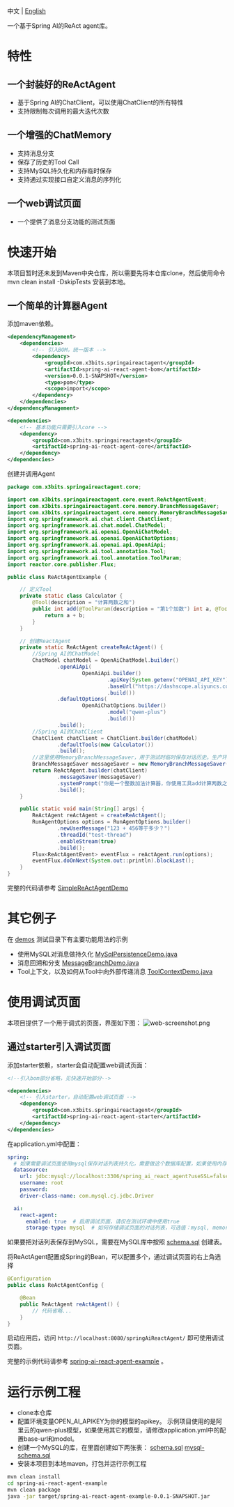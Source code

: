 中文 | [English](README_EN.md)

一个基于Spring AI的ReAct agent库。

# 特性
## 一个封装好的ReActAgent
 - 基于Spring AI的ChatClient，可以使用ChatClient的所有特性
 - 支持限制每次调用的最大迭代次数
## 一个增强的ChatMemory
 - 支持消息分支
 - 保存了历史的Tool Call
 - 支持MySQL持久化和内存临时保存
 - 支持通过实现接口自定义消息的序列化
## 一个web调试页面
 - 一个提供了消息分支功能的测试页面

# 快速开始
本项目暂时还未发到Maven中央仓库，所以需要先将本仓库clone，然后使用命令 mvn clean install -DskipTests 安装到本地。 
## 一个简单的计算器Agent
添加maven依赖。
```xml 
<dependencyManagement>
    <dependencies>
        <!-- 引入BOM，统一版本 -->
        <dependency>
            <groupId>com.x3bits.springaireactagent</groupId>
            <artifactId>spring-ai-react-agent-bom</artifactId>
            <version>0.0.1-SNAPSHOT</version>
            <type>pom</type>
            <scope>import</scope>
        </dependency>
    </dependencies>
</dependencyManagement>

<dependencies>
    <!-- 基本功能只需要引入core -->
    <dependency>
        <groupId>com.x3bits.springaireactagent</groupId>
        <artifactId>spring-ai-react-agent-core</artifactId>
    </dependency>
</dependencies>

```
创建并调用Agent
```java
package com.x3bits.springaireactagent.core;

import com.x3bits.springaireactagent.core.event.ReActAgentEvent;
import com.x3bits.springaireactagent.core.memory.BranchMessageSaver;
import com.x3bits.springaireactagent.core.memory.MemoryBranchMessageSaver;
import org.springframework.ai.chat.client.ChatClient;
import org.springframework.ai.chat.model.ChatModel;
import org.springframework.ai.openai.OpenAiChatModel;
import org.springframework.ai.openai.OpenAiChatOptions;
import org.springframework.ai.openai.api.OpenAiApi;
import org.springframework.ai.tool.annotation.Tool;
import org.springframework.ai.tool.annotation.ToolParam;
import reactor.core.publisher.Flux;

public class ReActAgentExample {

    // 定义Tool
    private static class Calculator {
        @Tool(description = "计算两数之和")
        public int add(@ToolParam(description = "第1个加数") int a, @ToolParam(description = "第2个加数") int b) {
            return a + b;
        }
    }

    // 创建ReactAgent
    private static ReActAgent createReActAgent() {
        //Spring AI的ChatModel
        ChatModel chatModel = OpenAiChatModel.builder()
                .openAiApi(
                        OpenAiApi.builder()
                                .apiKey(System.getenv("OPENAI_API_KEY"))
                                .baseUrl("https://dashscope.aliyuncs.com/compatible-mode")
                                .build())
                .defaultOptions(
                        OpenAiChatOptions.builder()
                                .model("qwen-plus")
                                .build())
                .build();
        //Spring AI的ChatClient
        ChatClient chatClient = ChatClient.builder(chatModel)
                .defaultTools(new Calculator())
                .build();
        //这里使用MemoryBranchMessageSaver，用于测试时临时保存对话历史。生产环境需要使用支持持久化的Saver，例如JdbcTemplateBranchMessageSaver
        BranchMessageSaver messageSaver = new MemoryBranchMessageSaver();
        return ReActAgent.builder(chatClient)
                .messageSaver(messageSaver)
                .systemPrompt("你是一个整数加法计算器，你使用工具add计算两数之和。")
                .build();
    }

    public static void main(String[] args) {
        ReActAgent reActAgent = createReActAgent();
        RunAgentOptions options = RunAgentOptions.builder()
                .newUserMessage("123 + 456等于多少？")
                .threadId("test-thread")
                .enableStream(true)
                .build();
        Flux<ReActAgentEvent> eventFlux = reActAgent.run(options);
        eventFlux.doOnNext(System.out::println).blockLast();
    }
}
```

完整的代码请参考 [SimpleReActAgentDemo](spring-ai-react-agent-example/src/test/java/com/x3bits/springaireactagent/example/demos/SimpleReActAgentDemo.java)

# 其它例子
在 [demos](spring-ai-react-agent-example/src/test/java/com/x3bits/springaireactagent/example/demos) 测试目录下有主要功能用法的示例
 - 使用MySQL对消息做持久化 [MySqlPersistenceDemo.java](spring-ai-react-agent-example/src/test/java/com/x3bits/springaireactagent/example/demos/MySqlPersistenceDemo.java)
 - 消息回溯和分支 [MessageBranchDemo.java](spring-ai-react-agent-example/src/test/java/com/x3bits/springaireactagent/example/demos/MessageBranchDemo.java)
 - Tool上下文，以及如何从Tool中向外部传递消息 [ToolContextDemo.java](spring-ai-react-agent-example/src/test/java/com/x3bits/springaireactagent/example/demos/ToolContextDemo.java)

# 使用调试页面
本项目提供了一个用于调式的页面，界面如下图：
![web-screenshot.png](docs/images/web-screenshot.png)

## 通过starter引入调试页面
添加starter依赖，starter会自动配置web调试页面：
```xml
<!--引入bom部分省略，见快速开始部分-->

<dependencies>
    <!-- 引入starter，自动配置web调试页面 -->
    <dependency>
        <groupId>com.x3bits.springaireactagent</groupId>
        <artifactId>spring-ai-react-agent-starter</artifactId>
    </dependency>
</dependencies>
```

在application.yml中配置：
```yaml
spring:
  # 如果需要调试页面使用mysql保存对话列表持久化，需要做这个数据库配置，如果使用内存则不需要
  datasource:
    url: jdbc:mysql://localhost:3306/spring_ai_react_agent?useSSL=false&serverTimezone=UTC&allowPublicKeyRetrieval=true
    username: root
    password:
    driver-class-name: com.mysql.cj.jdbc.Driver

  ai:
    react-agent:
      enabled: true  # 启用调试页面，请仅在测试环境中使用true
      storage-type: mysql  # 如何存储调试页面的对话列表，可选值：mysql, memory
```
如果要把对话列表保存到MySQL，需要在MySQL库中按照 [schema.sql](spring-ai-react-agent-web/scripts/schema.sql) 创建表。

将ReActAgent配置成Spring的Bean，可以配置多个，通过调试页面的右上角选择
```java
@Configuration
public class ReActAgentConfig {

    @Bean
    public ReActAgent reActAgent() {
        // 代码省略...
    }
}
```

启动应用后，访问 `http://localhost:8080/springAiReactAgent/` 即可使用调试页面。

完整的示例代码请参考 [spring-ai-react-agent-example](spring-ai-react-agent-example) 。

# 运行示例工程
 - clone本仓库
 - 配置环境变量OPEN_AI_APIKEY为你的模型的apikey。 示例项目使用的是阿里云的qwen-plus模型，如果使用其它的模型，请修改application.yml中的配置base-url和model。
 - 创建一个MySQL的库，在里面创建如下两张表：
[schema.sql](spring-ai-react-agent-web/scripts/schema.sql)
[mysql-schema.sql](spring-ai-react-agent-saver/spring-ai-react-agent-saver-jdbc-template/scripts/mysql-schema.sql)
 - 安装本项目到本地maven，打包并运行示例工程
```bash
mvn clean install
cd spring-ai-react-agent-example
mvn clean package
java -jar target/spring-ai-react-agent-example-0.0.1-SNAPSHOT.jar 
```